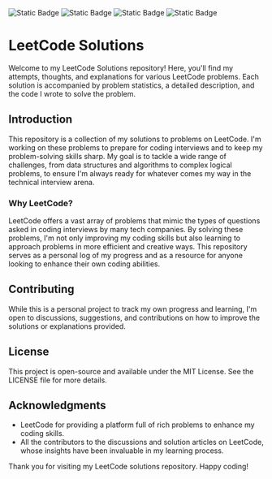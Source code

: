 <div>
<img alt="Static Badge" src="https://img.shields.io/badge/Total%20Problems%20Solved-16-blue">
<img alt="Static Badge" src="https://img.shields.io/badge/Hard Solved-1-red">
<img alt="Static Badge" src="https://img.shields.io/badge/Medium%20Solved-8-orange">
<img alt="Static Badge" src="https://img.shields.io/badge/HardSolved-7-emerlad">
</div>





# LeetCode Solutions

Welcome to my LeetCode Solutions repository! Here, you'll find my attempts, thoughts, and explanations for various LeetCode problems. Each solution is accompanied by problem statistics, a detailed description, and the code I wrote to solve the problem.

## Introduction

This repository is a collection of my solutions to problems on LeetCode. I'm working on these problems to prepare for coding interviews and to keep my problem-solving skills sharp. My goal is to tackle a wide range of challenges, from data structures and algorithms to complex logical problems, to ensure I'm always ready for whatever comes my way in the technical interview arena.

### Why LeetCode?

LeetCode offers a vast array of problems that mimic the types of questions asked in coding interviews by many tech companies. By solving these problems, I'm not only improving my coding skills but also learning to approach problems in more efficient and creative ways. This repository serves as a personal log of my progress and as a resource for anyone looking to enhance their own coding abilities.

## Contributing

While this is a personal project to track my own progress and learning, I'm open to discussions, suggestions, and contributions on how to improve the solutions or explanations provided.

## License

This project is open-source and available under the MIT License. See the LICENSE file for more details.

## Acknowledgments

- LeetCode for providing a platform full of rich problems to enhance my coding skills.
- All the contributors to the discussions and solution articles on LeetCode, whose insights have been invaluable in my learning process.

Thank you for visiting my LeetCode solutions repository. Happy coding!

